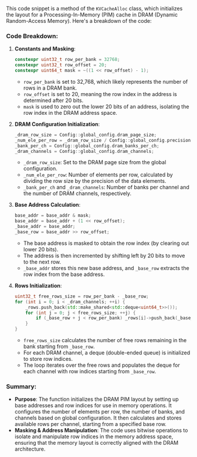 This code snippet is a method of the `KVCacheAlloc` class, which initializes the layout for a Processing-In-Memory (PIM) cache in DRAM (Dynamic Random-Access Memory). Here's a breakdown of the code:

### Code Breakdown:

1. **Constants and Masking**:
   ```cpp
   constexpr uint32_t row_per_bank = 32768;
   constexpr uint32_t row_offset = 20;
   constexpr uint64_t mask = ~((1 << row_offset) - 1);
   ```
   - `row_per_bank` is set to 32,768, which likely represents the number of rows in a DRAM bank.
   - `row_offset` is set to 20, meaning the row index in the address is determined after 20 bits.
   - `mask` is used to zero out the lower 20 bits of an address, isolating the row index in the DRAM address space.

2. **DRAM Configuration Initialization**:
   ```cpp
   _dram_row_size = Config::global_config.dram_page_size;
   _num_ele_per_row = _dram_row_size / Config::global_config.precision;
   _bank_per_ch = Config::global_config.dram_banks_per_ch;
   _dram_channels = Config::global_config.dram_channels;
   ```
   - `_dram_row_size`: Set to the DRAM page size from the global configuration.
   - `_num_ele_per_row`: Number of elements per row, calculated by dividing the row size by the precision of the data elements.
   - `_bank_per_ch` and `_dram_channels`: Number of banks per channel and the number of DRAM channels, respectively.

3. **Base Address Calculation**:
   ```cpp
   base_addr = base_addr & mask;
   base_addr = base_addr + (1 << row_offset);
   _base_addr = base_addr;
   _base_row = base_addr >> row_offset;
   ```
   - The base address is masked to obtain the row index (by clearing out lower 20 bits).
   - The address is then incremented by shifting left by 20 bits to move to the next row.
   - `_base_addr` stores this new base address, and `_base_row` extracts the row index from the base address.

4. **Rows Initialization**:
   ```cpp
   uint32_t free_rows_size = row_per_bank - _base_row;
   for (int i = 0; i < _dram_channels; ++i) {
       _rows.push_back(std::make_shared<std::deque<uint64_t>>());
       for (int j = 0; j < free_rows_size; ++j) {
           if (_base_row + j < row_per_bank) _rows[i]->push_back(_base_row + j);
       }
   }
   ```
   - `free_rows_size` calculates the number of free rows remaining in the bank starting from `_base_row`.
   - For each DRAM channel, a deque (double-ended queue) is initialized to store row indices.
   - The loop iterates over the free rows and populates the deque for each channel with row indices starting from `_base_row`.

### Summary:

- **Purpose**: The function initializes the DRAM PIM layout by setting up base addresses and row indices for use in memory operations. It configures the number of elements per row, the number of banks, and channels based on global configuration. It then calculates and stores available rows per channel, starting from a specified base row.
- **Masking & Address Manipulation**: The code uses bitwise operations to isolate and manipulate row indices in the memory address space, ensuring that the memory layout is correctly aligned with the DRAM architecture.